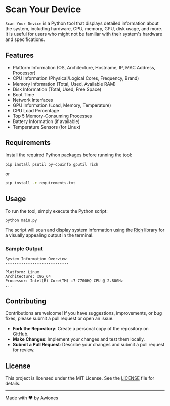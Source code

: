 # Scan Your Device

`Scan Your Device` is a Python tool that displays detailed information about the system, including hardware, CPU, memory, GPU, disk usage, and more. It is useful for users who might not be familiar with their system's hardware and specifications.

## Features

- Platform Information (OS, Architecture, Hostname, IP, MAC Address, Processor)
- CPU Information (Physical/Logical Cores, Frequency, Brand)
- Memory Information (Total, Used, Available RAM)
- Disk Information (Total, Used, Free Space)
- Boot Time
- Network Interfaces
- GPU Information (Load, Memory, Temperature)
- CPU Load Percentage
- Top 5 Memory-Consuming Processes
- Battery Information (if available)
- Temperature Sensors (for Linux)
  
## Requirements

Install the required Python packages before running the tool:

```bash
pip install psutil py-cpuinfo gputil rich
```
or
```bash
pip install -r requirements.txt
```
## Usage

To run the tool, simply execute the Python script:

```bash
python main.py
```

The script will scan and display system information using the [Rich](https://rich.readthedocs.io/en/stable/) library for a visually appealing output in the terminal.

### Sample Output

```
System Information Overview
----------------------------

Platform: Linux
Architecture: x86_64
Processor: Intel(R) Core(TM) i7-7700HQ CPU @ 2.80GHz
...
```

## Contributing

Contributions are welcome! If you have suggestions, improvements, or bug fixes, please submit a pull request or open an issue.

- **Fork the Repository**: Create a personal copy of the repository on GitHub.
- **Make Changes**: Implement your changes and test them locally.
- **Submit a Pull Request**: Describe your changes and submit a pull request for review.

## License

This project is licensed under the MIT License. See the [LICENSE](LICENSE) file for details.

---

Made with ❤️ by Awiones

